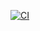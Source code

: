 [![CI](https://github.com/athikaf/BCDV4033-DevOps/actions/workflows/blank.yml/badge.svg)](https://github.com/athikaf/BCDV4033-DevOps/actions/workflows/blank.yml)
